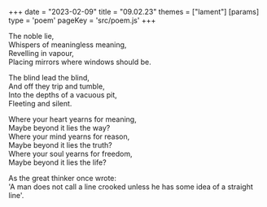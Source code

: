 +++
date = "2023-02-09"
title = "09.02.23"
themes = ["lament"]
[params]
  type = 'poem'
  pageKey = 'src/poem.js'
+++

The noble lie,  
Whispers of meaningless meaning,  
Revelling in vapour,  
Placing mirrors where windows should be.  
  
The blind lead the blind,  
And off they trip and tumble,  
Into the depths of a vacuous pit,  
Fleeting and silent.  
  
Where your heart yearns for meaning,  
Maybe beyond it lies the way?  
Where your mind yearns for reason,  
Maybe beyond it lies the truth?  
Where your soul yearns for freedom,  
Maybe beyond it lies the life?  
  
As the great thinker once wrote:  
'A man does not call a line crooked unless he has some idea of a straight line'.
